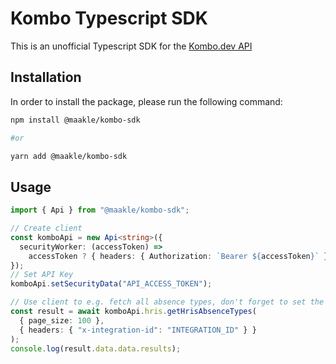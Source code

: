 # Kombo Typescript SDK

This is an unofficial Typescript SDK for the [Kombo.dev API](https://kombo.dev)

## Installation

In order to install the package, please run the following command:

```bash
npm install @maakle/kombo-sdk

#or

yarn add @maakle/kombo-sdk

```

## Usage

```typescript
import { Api } from "@maakle/kombo-sdk";

// Create client
const komboApi = new Api<string>({
  securityWorker: (accessToken) =>
    accessToken ? { headers: { Authorization: `Bearer ${accessToken}` } } : {},
});
// Set API Key
komboApi.setSecurityData("API_ACCESS_TOKEN");

// Use client to e.g. fetch all absence types, don't forget to set the integration id in the headers
const result = await komboApi.hris.getHrisAbsenceTypes(
  { page_size: 100 },
  { headers: { "x-integration-id": "INTEGRATION_ID" } }
);
console.log(result.data.data.results);
```
